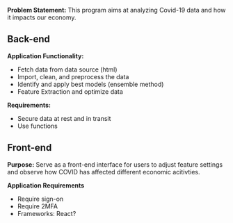 **Problem Statement:** This program aims at analyzing Covid-19 data and how it impacts our economy.

## Back-end

**Application Functionality:**
- Fetch data from data source (html)
- Import, clean, and preprocess the data
- Identify and apply best models (ensemble method)
- Feature Extraction and optimize data

**Requirements:**
- Secure data at rest and in transit
- Use functions 

## Front-end

**Purpose:** Serve as a front-end interface for users to adjust feature settings and observe how COVID has affected different economic acitivties.

**Application Requirements**
- Require sign-on
- Require 2MFA
- Frameworks: React?
